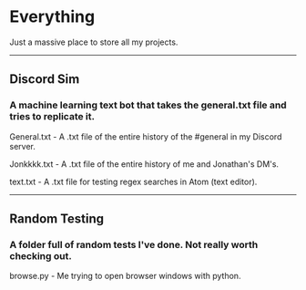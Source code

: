 # Everything
Just a massive place to store all my projects.

---

## Discord Sim
### A machine learning text bot that takes the general.txt file and tries to replicate it.


General.txt - A .txt file of the entire history of the #general in my Discord server.


Jonkkkk.txt - A .txt file of the entire history of me and Jonathan's DM's.


text.txt - A .txt file for testing regex searches in Atom (text editor).

---

## Random Testing
### A folder full of random tests I've done. Not really worth checking out.

browse.py - Me trying to open browser windows with python.
